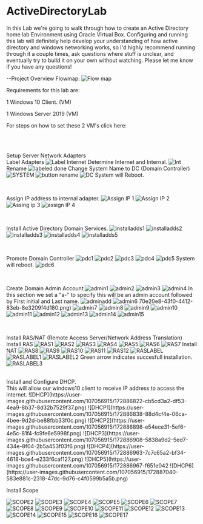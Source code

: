 # ActiveDirectoryLab
In this Lab we're going to walk through how to create an Active Directory home lab Environment using Oracle Virtual Box. Configuring and running this lab will definitely help develop your understanding of how active directory and windows networking works, so I'd highly recommend running through it a couple times, ask questions where stuff is unclear, and eventually try to build it on your own without watching. Please let me know if you have any questions!


--Project Overview Flowmap:
![Flow map ](https://user-images.githubusercontent.com/107056915/172675842-3184752e-6d4e-49b5-8c07-b9d6e96591d5.png)

<p>Requirements for this lab are: </p>
<p>1 Windows 10 Client. (VM)</p>
<p>1 Windows Server 2019 (VM) </p>
<p>For steps on how to set these 2 VM's click here:</p>
<br>
<br>

Setup Server Network Adapters 
<br>
Label Adapters
![Label Internet](https://user-images.githubusercontent.com/107056915/172684263-2428e781-18aa-4776-8170-c4c245d64016.png)
Determine Internet and Internal.
![Int](https://user-images.githubusercontent.com/107056915/172686256-e98d8b77-a51f-4842-b2dd-bbcd6877d05c.png)
Rename 
![labeled done](https://user-images.githubusercontent.com/107056915/172686517-f5236d22-2bb8-4bcc-8c50-fca234ccf2a0.png)
Change System Name to DC (Domain Controller)
![SYSTEM](https://user-images.githubusercontent.com/107056915/172686686-22b9a3eb-4745-486f-ae3a-0920bcfaf0a3.png)
![button rename](https://user-images.githubusercontent.com/107056915/172686703-6c6f44c0-0757-4761-94a3-97bc8e589f9c.png)
![DC](https://user-images.githubusercontent.com/107056915/172686715-ec05aedf-1e03-470a-85a4-1b8e93429286.png)
System will Reboot.

<br>

Assign IP address to internal adapter.
![Assign IP 1](https://user-images.githubusercontent.com/107056915/172696971-0801e060-46a2-480e-b393-d296e976da0e.png)
![Assign IP 2](https://user-images.githubusercontent.com/107056915/172696991-96c70940-540e-4832-b652-8e71afc0eca0.png)
![Assing ip 3](https://user-images.githubusercontent.com/107056915/172697061-7ce8e8cb-7190-4fa6-848c-b71d2dba7309.png)
![assign IP 4](https://user-images.githubusercontent.com/107056915/172696993-e6416426-463c-46c4-9fdd-8576b83f565f.png)

<br>

Install Active Directory Domain Services.
![installadds1](https://user-images.githubusercontent.com/107056915/172698612-543fb52c-3a46-4ad7-9d6a-a6dc3e174092.png)
![installadds2](https://user-images.githubusercontent.com/107056915/172698623-863b7960-ef78-4dc6-b862-1cfd71819125.png)
![installadds3](https://user-images.githubusercontent.com/107056915/172698635-68340ae5-34c3-42a4-9958-eb404a16e5e8.png)
![installadds4](https://user-images.githubusercontent.com/107056915/172698651-88000a39-a368-4595-8b7c-29b158bad024.png)
![installadds5](https://user-images.githubusercontent.com/107056915/172698668-60227b14-70ad-4ca3-b236-9de1fde416e9.png)

<br>

Promote Domain Controller
![pdc1](https://user-images.githubusercontent.com/107056915/172701121-31983577-75f7-420f-8f2e-dd4a8d80e831.png)
![pdc2](https://user-images.githubusercontent.com/107056915/172701266-fe176c9d-974c-4efd-a47f-5f456306197c.png)
![pdc3](https://user-images.githubusercontent.com/107056915/172701279-3bde6a39-d614-4616-aee9-84976558ca59.png)
![pdc4](https://user-images.githubusercontent.com/107056915/172701291-8cb8ef07-3c11-48ae-9245-d25193738261.png)
![pdc5](https://user-images.githubusercontent.com/107056915/172701304-1f06cc3c-b6dc-4b91-8d24-c4dcdc77e617.png)
System will reboot.
![pdc6](https://user-images.githubusercontent.com/107056915/172701319-a1d359d2-75ab-4e70-9d6b-cf6c2e402a83.png)

<br>

Create Domain Admin Account
![admin1](https://user-images.githubusercontent.com/107056915/172871252-87a12308-7bc3-4a19-8c46-43549e38bd78.png)
![admin2](https://user-images.githubusercontent.com/107056915/172871260-e40310ed-27ee-4647-82b4-96b77c5acd40.png)
![admin3](https://user-images.githubusercontent.com/107056915/172871270-83c31086-65f4-4702-a154-e67e94cdbc37.png)
![admin4](https://user-images.githubusercontent.com/107056915/172871277-0ef7deec-ecc8-4da6-a6a7-00f86c473353.png)
In this section we set a "a-" to specify this will be an admin account followed by First initial and Last name.
![adminadd](https://user-images.githubusercontent.com/107056915/172874163-7ba3d435-a2a2-4362-a31e-704ca8bb86fe.png)
![admin6](https://user-images.githubusercontent.com/107056915/172871293-ff6f56d6-c094-498c-ab25-19012dcd4f09.png)
70e20e8-43f0-4412-83eb-8e3209f4d180.png)
![admin7](https://user-images.githubusercontent.com/107056915/172871339-fe658c32-60b4-4c95-904d-814538a971cc.png)
![admin8](https://user-images.githubusercontent.com/107056915/172871347-d5b0839d-1daa-4398-b655-3061d7b5d15a.png)
![admin9](https://user-images.githubusercontent.com/107056915/172871450-de456602-e1c2-41eb-be89-64cd2547a0a2.png)
![admin10](https://user-images.githubusercontent.com/107056915/172871457-c1e79eaf-2e0b-4c2b-a96b-a942c7f85c03.png)
![admin11](https://user-images.githubusercontent.com/107056915/172871492-5f39aad7-c9b1-41fc-b1c2-cafdec3bc0b0.png)
![admin12](https://user-images.githubusercontent.com/107056915/172871502-0835799d-168d-4c9d-83a0-9f7d1488ea9b.png)
![admin13](https://user-images.githubusercontent.com/107056915/172871542-93869146-dc74-4322-85c4-39569676d52b.png)
![admin14](https://user-images.githubusercontent.com/107056915/172871545-7cfe29b0-789e-41e2-b1ce-81614fb32458.png)
![admin15](https://user-images.githubusercontent.com/107056915/172871564-93a0479b-c4f4-4c4e-97e2-76eae5d2a61b.png)

<br>

Install RAS/NAT (Remote Access Server/Network Address Translation)
<br>
Install RAS
![RAS1](https://user-images.githubusercontent.com/107056915/172879459-5c80e481-3bc2-4899-a445-fc46c44f42cd.png)
![RAS2](https://user-images.githubusercontent.com/107056915/172879466-c43c692d-6a9f-4d56-b629-55bd103c96b1.png)
![RAS3](https://user-images.githubusercontent.com/107056915/172879552-d687c683-f21c-4c5b-b9a6-634046f173a9.png)
![RAS4](https://user-images.githubusercontent.com/107056915/172879555-5761493b-60f5-49af-a911-08b392186126.png)
![RAS5](https://user-images.githubusercontent.com/107056915/172879601-e8522f8d-5dad-4294-a848-6e44c0de9154.png)
![RAS6](https://user-images.githubusercontent.com/107056915/172879606-4daa8d62-8073-4c93-835a-5f387179a547.png)
![RAS7](https://user-images.githubusercontent.com/107056915/172879653-b0c7fd42-d174-49ed-9266-4c4440621b65.png)
Install NAT
![RAS8](https://user-images.githubusercontent.com/107056915/172879658-75ddc7ae-8157-4818-9fd1-79600acac0cf.png)
![RAS9](https://user-images.githubusercontent.com/107056915/172879697-a7a6c998-113b-439c-913e-006b50143e50.png)
![RAS10](https://user-images.githubusercontent.com/107056915/172879700-6de73d38-bc0b-46d7-9b46-72ba3852f696.png)
![RAS11](https://user-images.githubusercontent.com/107056915/172879729-6b9bc533-c844-47fc-b8da-62e59ab20e30.png)
![RAS12](https://user-images.githubusercontent.com/107056915/172879738-43de4c26-1ed8-4c43-b692-3cdde8a01a72.png)
![RASLABEL](https://user-images.githubusercontent.com/107056915/172879860-54883cbe-c0ad-4be0-8c7b-502586d2a9a6.png)
![RASLABEL1](https://user-images.githubusercontent.com/107056915/172879864-1b09e705-be3b-4287-8d9e-62b167086c0f.png)
![RASLABEL2](https://user-images.githubusercontent.com/107056915/172879919-dde21f84-9199-4f7c-9258-c3f33b632986.png)
Green arrow indicates succesfull installation.
![RASLABEL3](https://user-images.githubusercontent.com/107056915/172879923-0dcb21c6-aed6-4de8-bfaa-d57000aa0143.png)

<br>
Install and Configure DHCP.
<br>
This will allow our windows10 client to receive IP address to access the internet.
![DHCP](https://user-images.githubusercontent.com/107056915/172886822-cb5cd3a2-df53-4ea9-8b37-8d32b7529f37.png)
![DHCP1](https://user-images.githubusercontent.com/107056915/172886838-88d4cf4e-06ca-4bee-9d2d-be88fbb33f0c.png)
![DHCP2](https://user-images.githubusercontent.com/107056915/172886898-e54ece31-5ef6-4e5c-81f4-fc9fe6e5998f.png)
![DHCP3](https://user-images.githubusercontent.com/107056915/172886908-5838a9d2-5ed7-434e-8f04-2b5a453f03f6.png)
![DHCP4](https://user-images.githubusercontent.com/107056915/172886963-7c7c65a2-bf34-4618-bce4-e233f6caf127.png)
![DHCP5](https://user-images.githubusercontent.com/107056915/172886967-f651e042
![DHCP6](https://user-images.githubusercontent.com/107056915/172887040-583e881c-2318-47dc-9d76-c4f0599b5a5b.png)

<br>

Install Scope


![SCOPE2](https://user-images.githubusercontent.com/107056915/172887153-6851ecae-aeac-4a36-a686-0883d2d2eaee.png)
![SCOPE3](https://user-images.githubusercontent.com/107056915/172887156-e930ede7-445f-465d-8330-cfa2e0ff7c69.png)
![SCOPE4](https://user-images.githubusercontent.com/107056915/172887186-c043cd13-68e3-4971-af1f-4e889749c9ea.png)
![SCOPE5](https://user-images.githubusercontent.com/107056915/172887191-4f7424c4-0306-4544-a996-9614ddb22241.png)
![SCOPE6](https://user-images.githubusercontent.com/107056915/172887225-675b6638-e90d-45bd-806e-adce4bc37fa0.png)
![SCOPE7](https://user-images.githubusercontent.com/107056915/172887233-88781a55-09ed-4031-928a-1cb71af753ea.png)
![SCOPE8](https://user-images.githubusercontent.com/107056915/172887246-bd66d3d8-6b54-47b1-a5e6-edcc44fa2e50.png)
![SCOPE9](https://user-images.githubusercontent.com/107056915/172887251-1b820753-394e-40fe-a087-1b1f84bc0a51.png)
![SCOPE10](https://user-images.githubusercontent.com/107056915/172887286-4b99751d-becc-46e6-81fa-4b8163ca45ac.png)
![SCOPE11](https://user-images.githubusercontent.com/107056915/172887290-700910e0-784c-4aeb-a9c3-8c038d9b955e.png)
![SCOPE12](https://user-images.githubusercontent.com/107056915/172887325-ebb3ada2-becb-4bcc-9563-161005b2dffc.png)
![SCOPE13](https://user-images.githubusercontent.com/107056915/172887332-e1f4dc27-723f-47ce-a9cb-cdac30cf7469.png)
![SCOPE14](https://user-images.githubusercontent.com/107056915/172887366-8bc1e708-e654-4593-afd3-a317d660b82c.png)
![SCOPE15](https://user-images.githubusercontent.com/107056915/172887370-7b14044c-8ae1-44ff-ab13-b9dd6aa32bac.png)
![SCOPE16](https://user-images.githubusercontent.com/107056915/172887401-06906b24-ddfa-4c15-8553-d26065c8b9ea.png)
![SCOPE17](https://user-images.githubusercontent.com/107056915/172887404-cf492394-dab7-48d3-856e-88b7fba9c524.png)
